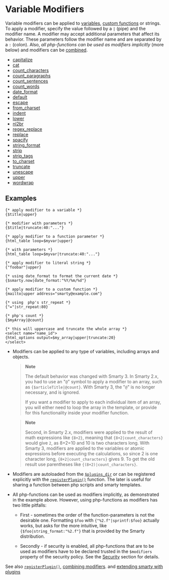 # Variable Modifiers

Variable modifiers can be applied to
[variables](../language-variables/index.md), [custom functions](../language-custom-functions/index.md)
or strings. To apply a modifier,
specify the value followed by a `|` (pipe) and the modifier name. A
modifier may accept additional parameters that affect its behavior.
These parameters follow the modifier name and are separated by a `:`
(colon). Also, *all php-functions can be used as modifiers implicitly*
(more below) and modifiers can be
[combined](../language-combining-modifiers.md).

- [capitalize](language-modifier-capitalize.md)
- [cat](language-modifier-cat.md)
- [count_characters](language-modifier-count-characters.md)
- [count_paragraphs](language-modifier-count-paragraphs.md)
- [count_sentences](language-modifier-count-sentences.md)
- [count_words](language-modifier-count-words.md)
- [date_format](language-modifier-date-format.md)
- [default](language-modifier-default.md)
- [escape](language-modifier-escape.md)
- [from_charset](language-modifier-from-charset.md)
- [indent](language-modifier-indent.md)
- [lower](language-modifier-lower.md)
- [nl2br](language-modifier-nl2br.md)
- [regex_replace](language-modifier-regex-replace.md)
- [replace](language-modifier-replace.md)
- [spacify](language-modifier-spacify.md)
- [string_format](language-modifier-string-format.md)
- [strip](language-modifier-strip.md)
- [strip_tags](language-modifier-strip-tags.md)
- [to_charset](language-modifier-to-charset.md)
- [truncate](language-modifier-truncate.md)
- [unescape](language-modifier-unescape.md)
- [upper](language-modifier-upper.md)
- [wordwrap](language-modifier-wordwrap.md)

## Examples

```smarty
{* apply modifier to a variable *}
{$title|upper}

{* modifier with parameters *}
{$title|truncate:40:"..."}

{* apply modifier to a function parameter *}
{html_table loop=$myvar|upper}

{* with parameters *}
{html_table loop=$myvar|truncate:40:"..."}

{* apply modifier to literal string *}
{"foobar"|upper}

{* using date_format to format the current date *}
{$smarty.now|date_format:"%Y/%m/%d"}

{* apply modifier to a custom function *}
{mailto|upper address="smarty@example.com"}

{* using  php's str_repeat *}
{"="|str_repeat:80}

{* php's count *}
{$myArray|@count}

{* this will uppercase and truncate the whole array *}
<select name="name_id">
{html_options output=$my_array|upper|truncate:20}
</select>
```
      
- Modifiers can be applied to any type of variables, including arrays
    and objects.

    > **Note**
    >
    > The default behavior was changed with Smarty 3. In Smarty 2.x, you
    > had to use an "`@`" symbol to apply a modifier to an array, such
    > as `{$articleTitle|@count}`. With Smarty 3, the "`@`" is no
    > longer necessary, and is ignored.
    >
    > If you want a modifier to apply to each individual item of an
    > array, you will either need to loop the array in the template, or
    > provide for this functionality inside your modifier function.

    > **Note**
    >
    > Second, in Smarty 2.x, modifiers were applied to the result of
    > math expressions like `{8+2}`, meaning that
    > `{8+2|count_characters}` would give `2`, as 8+2=10 and 10 is two
    > characters long. With Smarty 3, modifiers are applied to the
    > variables or atomic expressions before executing the calculations,
    > so since 2 is one character long, `{8+2|count_characters}`
    > gives 9. To get the old result use parentheses like
    > `{(8+2)|count_characters}`.

- Modifiers are autoloaded from the
    [`$plugins_dir`](../../programmers/api-variables/variable-plugins-dir.md) or can be registered
    explicitly with the [`registerPlugin()`](../../programmers/api-functions/api-register-plugin.md)
    function. The later is useful for sharing a function between php
    scripts and smarty templates.

- All php-functions can be used as modifiers implicitly, as
    demonstrated in the example above. However, using php-functions as
    modifiers has two little pitfalls:

    -   First - sometimes the order of the function-parameters is not
        the desirable one. Formatting `$foo` with
        `{"%2.f"|sprintf:$foo}` actually works, but asks for the more
        intuitive, like `{$foo|string_format:"%2.f"}` that is provided
        by the Smarty distribution.

    -   Secondly - if security is enabled, all php-functions that are to
        be used as modifiers have to be declared trusted in the
        `$modifiers` property of the security policy. See the
        [Security](../../programmers/advanced-features/advanced-features-security.md) section for details.

See also [`registerPlugin()`](../../programmers/api-functions/api-register-plugin.md), [combining
modifiers](../language-combining-modifiers.md). and [extending smarty with
plugins](../../programmers/plugins.md)
